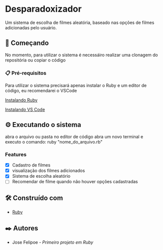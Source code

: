 # Desparadoxizador

Um sistema de escolha de filmes aleatória, baseado nas opções de filmes adicionadas pelo usuário.

## 🚀 Começando

No momento, para utilizar o sistema é necessáiro realizar uma clonagem do repositória ou copiar o código
### 📋 Pré-requisitos

Para utilizar o sistema precisará apenas instalar o Ruby e um editor de código, eu recomendarei o VSCode


[Instalando Ruby](https://www.ruby-lang.org/pt/documentation/installation/)

[ Instalando VS Code](https://code.visualstudio.com/download)


## ⚙️ Executando o sistema

abra o arquivo ou pasta no editor de código
abra um novo terminal e executo o comando: ruby "nome_do_arquivo.rb"

### Features

- [x]  Cadastro de filmes
- [x]  visualização dos filmes adicionados
- [x]  Sistema de escolha aleatório
- [ ]  Recomendar de filme quando não houver opções cadastradas

## 🛠️ Construído com


* [Ruby](https://www.ruby-lang.org/pt/documentation/) 

## ✒️ Autores

* Jose Felipoe - *Primeiro projeto em Ruby*
